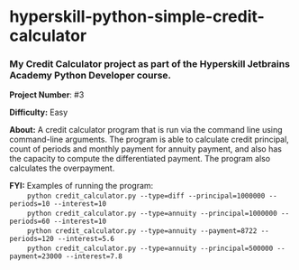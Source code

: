 # hyperskill-python-simple-credit-calculator
### My Credit Calculator project as part of the Hyperskill Jetbrains Academy Python Developer course.

**Project Number**: #3

**Difficulty:** Easy

**About:** A credit calculator program that is run via the command line using command-line arguments. The program is able to calculate credit principal, count of periods and monthly payment for annuity payment, and also has the capacity to compute the differentiated payment. The program also calculates the overpayment.

**FYI:** Examples of running the program:  
         &nbsp;&nbsp;&nbsp;&nbsp;&nbsp;&nbsp;&nbsp;
         ``` python credit_calculator.py --type=diff --principal=1000000 --periods=10 --interest=10 ```  
         &nbsp;&nbsp;&nbsp;&nbsp;&nbsp;&nbsp;&nbsp;
         ``` python credit_calculator.py --type=annuity --principal=1000000 --periods=60 --interest=10 ```  
         &nbsp;&nbsp;&nbsp;&nbsp;&nbsp;&nbsp;&nbsp;
         ``` python credit_calculator.py --type=annuity --payment=8722 --periods=120 --interest=5.6 ```  
         &nbsp;&nbsp;&nbsp;&nbsp;&nbsp;&nbsp;&nbsp;
         ``` python credit_calculator.py --type=annuity --principal=500000 --payment=23000 --interest=7.8 ```

